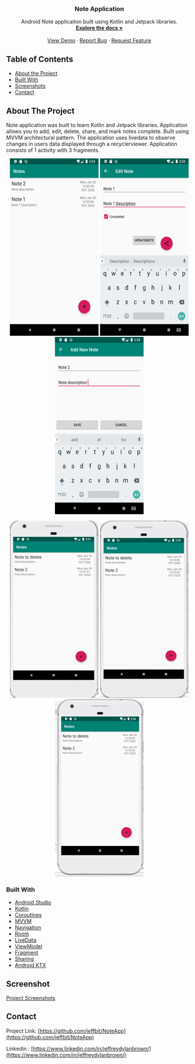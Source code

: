 
  <h3 align="center">Note Application</h3>

  <p align="center">
    Android Note applicaiton built using Kotlin and Jetpack libraries.
    <br />
    <a href="https://github.com/jeffbit/NoteApp"><strong>Explore the docs »</strong></a>
    <br />
    <br />
    <a href="https://github.com/jeffbit/NoteApp">View Demo</a>
    ·
    <a href="https://github.com/jeffbit/NoteApp/issues">Report Bug</a>
    ·
    <a href="https://github.com/jeffbit/NoteApp/issues">Request Feature</a>
  </p>
</p>



<!-- TABLE OF CONTENTS -->
## Table of Contents

* [About the Project](#about-the-project)
* [Built With](#built-with)
* [Screenshots](#screenshot)
* [Contact](#contact)



<!-- ABOUT THE PROJECT -->
## About The Project
Note application was built to learn Kotlin and Jetpack libraries. 
Application allows you to add, edit, delete, share, and mark notes complete.
Built using MVVM architectural pattern.
The application uses livedata to observe changes in users data displayed through a recyclerviewer.
Application consists of 1 activity with 3 fragments. 

<p align= "center">
    <img src="https://github.com/jeffbit/NoteApp/blob/master/screenshots/note_listview.png" alt="List view" width="240" height="480">
    <img src="https://github.com/jeffbit/NoteApp/blob/master/screenshots/note_updateview.png" alt="Update view" width="240" height="480">
    <img src="https://github.com/jeffbit/NoteApp/blob/master/screenshots/note_addview.png" alt="Add note view" width="240" height="480">
</p>
<p  align= "center">
    <img src="https://github.com/jeffbit/NoteApp/blob/master/screenshots/note_clicktodetail.gif" alt="Note click to detail" width="240" height="480">
<img src="https://github.com/jeffbit/NoteApp/blob/master/screenshots/note_markcomplete.gif" alt="Note marked complete" width="240" height="480">
    <img src="https://github.com/jeffbit/NoteApp/blob/master/screenshots/note_slidetodelete.gif" alt="Slide to delete note" width="240" height="480">
</p>





### Built With
* [Android Studio](https://developer.android.com/studio)
* [Kotlin](https://kotlinlang.org/)
* [Coroutines](https://kotlinlang.org/docs/reference/coroutines-overview.html)
* [MVVM](https://developer.android.com/jetpack/docs/guide)
* [Navigation](https://developer.android.com/guide/navigation)
* [Room](https://developer.android.com/topic/libraries/architecture/room)
* [LiveData](https://developer.android.com/topic/libraries/architecture/livedata)
* [ViewModel](https://developer.android.com/topic/libraries/architecture/viewmodel)
* [Fragment](https://developer.android.com/guide/components/fragments)
* [Sharing](https://developer.android.com/training/sharing)
* [Android KTX](https://developer.android.com/kotlin/ktx.html)




<!--- SCREENSHOTS -->
## Screenshot
[Project Screenshots](https://github.com/jeffbit/NoteApp/tree/master/Note%20Application%20Screenshots)







<!-- CONTACT -->
## Contact

Project Link: [https://github.com/jeffbit/NoteApp](https://github.com/jeffbit/NoteApp)

Linkedin : [https://www.linkedin.com/in/jeffreydylanbrown/](https://www.linkedin.com/in/jeffreydylanbrown/)









<!-- MARKDOWN LINKS & IMAGES -->
<!-- https://www.markdownguide.org/basic-syntax/#reference-style-links -->
[linkedin-url]: https://linkedin.com/in/jeffreydylanbrown
[screenshots]: https://github.com/jeffbit/NoteApp/tree/master/Note%20Application%20Screenshots
